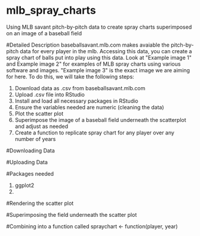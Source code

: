 # mlb_spray_charts
Using MLB savant pitch-by-pitch data to create spray charts superimposed on an image of a baseball field

#Detailed Description
baseballsavant.mlb.com makes avaiable the pitch-by-pitch data for every player in the mlb. Accessing this data, you can create a spray chart of balls put into play using this data. Look at "Example image 1" and Example image 2" for examples of MLB spray charts using various software and images. "Example image 3" is the exact image we are aiming for here. To do this, we will take the following steps: 

  1. Download data as .csv from baseballsavant.mlb.com
  2. Upload .csv file into RStudio
  3. Install and load all necessary packages in RStudio
  4. Ensure the variables needed are numeric (cleaning the data)
  5. Plot the scatter plot
  6. Superimpose the image of a baseball field underneath the scatterplot and adjust as needed
  7. Create a function to replicate spray chart for any player over any number of years


#Downloading Data

#Uploading Data

#Packages needed
1. ggplot2
2. 

#Rendering the scatter plot

#Superimposing the field underneath the scatter plot

#Combining into a function called spraychart <- function(player, year)
